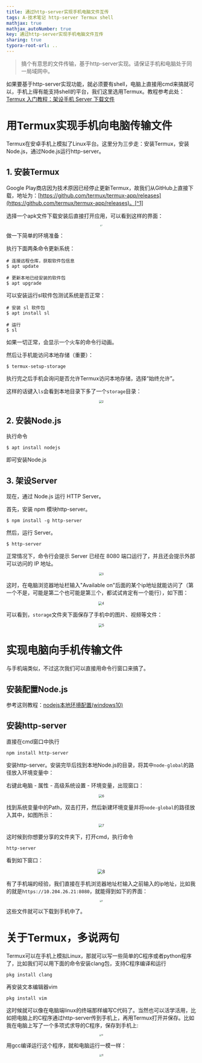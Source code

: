 ```yaml
---
title: 通过http-server实现手机电脑文件互传
tags: A-技术笔记 http-server Termux shell
mathjax: true
mathjax_autoNumber: true
key: 通过http-server实现手机电脑文件互传
sharing: true
typora-root-url: ..
---
```


> 搞个有意思的文件传输，基于http-server实现。请保证手机和电脑处于同一局域网中。

<!--more-->

如果要基于http-server实现功能，就必须要有shell，电脑上直接用cmd来搞就可以，手机上得有能支持shell的平台，我们这里选用Termux。教程参考此处：[Termux 入门教程：架设手机 Server 下载文件](https://www.ruanyifeng.com/blog/2019/07/termux-tutorial.html#comment-412342)

# 用Termux实现手机向电脑传输文件

Termux在安卓手机上模拟了Linux平台。这里分为三步走：安装Termux，安装Node.js，通过Node.js运行http-server。

## 1. 安装Termux

Google Play商店因为技术原因已经停止更新Termux，故我们从GitHub上直接下载，地址为：[https://github.com/termux/termux-app/releases](https://github.com/termux/termux-app/releases)。[^1]

选择一个apk文件下载安装后直接打开应用，可以看到这样的界面：

<center><img src="/assets/images/http-server/1.jpg" alt="1" style="zoom: 25%;" /></center>

做一下简单的环境准备：

执行下面两条命令更新系统：

``` shell
# 连接远程仓库，获取软件包信息
$ apt update

# 更新本地已经安装的软件包
$ apt upgrade
```

可以安装运行sl软件包测试系统是否正常：

``` shell
# 安装 sl 软件包
$ apt install sl

# 运行
$ sl
```

如果一切正常，会显示一个火车的命令行动画。

然后让手机能访问本地存储（重要）：

``` shell
$ termux-setup-storage
```

执行完之后手机会询问是否允许Termux访问本地存储，选择“始终允许”。

这样的话键入`ls`会看到本地目录下多了一个`storage`目录：

<center><img src="/assets/images/http-server/2.png" alt="2" style="zoom: 50%;" /></center>

[^1]: 更多Termux app相关内容可见[此处](https://github.com/termux/termux-app#github)。

## 2. 安装Node.js

执行命令

``` shell
$ apt install nodejs
```

即可安装Node.js

## 3. 架设Server

现在，通过 Node.js 运行 HTTP Server。

首先，安装 npm 模块http-server。

``` shell
$ npm install -g http-server
```

然后，运行 Server。

``` shell
$ http-server
```

正常情况下，命令行会提示 Server 已经在 8080 端口运行了，并且还会提示外部可以访问的 IP 地址。

<center><img src="/assets/images/http-server/3.png" alt="3" style="zoom: 50%;" /></center>

这时，在电脑浏览器地址栏输入"Available on"后面的某个ip地址就能访问了（第一个不是，可能是第二个也可能是第三个，都试试肯定有一个能行），如下图：

<center><img src="/assets/images/http-server/4.png" alt="4" style="zoom: 60%;" /></center>

可以看到，`storage`文件夹下面保存了手机中的图片、视频等文件：

<center><img src="/assets/images/http-server/5.png" alt="5" style="zoom: 60%;" /></center>

# 实现电脑向手机传输文件

与手机端类似，不过这次我们可以直接用命令行窗口来搞了。

## 安装配置Node.js

参考这则教程：[nodejs本地环境配置(windows10)](https://blog.csdn.net/github_38585431/article/details/105362502)

## 安装http-server

直接在cmd窗口中执行

``` shell
npm install http-server
```

安装http-server。安装完毕后找到本地Node.js的目录，将其中`node-global`的路径放入环境变量中：

右键此电脑 - 属性 - 高级系统设置 - 环境变量，出现窗口：

<center><img src="/assets/images/http-server/6.png" alt="6" style="zoom: 60%;" /></center>

找到系统变量中的Path，双击打开，然后新建环境变量并将`node-global`的路径放入其中，如图所示：

<center><img src="/assets/images/http-server/7.png" alt="7" style="zoom: 60%;" /></center>

这时候到你想要分享的文件夹下，打开cmd，执行命令

``` shell
http-server
```

看到如下窗口：

<center><img src="/assets/images/http-server/8.png" alt="8" style="zoom: 80%;" /></center>

有了手机端的经验，我们直接在手机浏览器地址栏输入之前输入的ip地址，比如我的就是`https://10.204.26.21:8080`，就能得到如下的界面：

<center><img src="/assets/images/http-server/9.jpg" alt="9" style="zoom: 30%;" /></center>

这些文件就可以下载到手机中了。

# 关于Termux，多说两句

Termux可以在手机上模拟Linux，那就可以写一些简单的C程序或者python程序了，比如我们可以用下面的命令安装clang包，支持C程序编译和运行

``` shell
pkg install clang
```

再安装文本编辑器vim

``` shell
pkg install vim
```

这时候就可以像在电脑端linux的终端那样编写C代码了。当然也可以活学活用，比如把电脑上的C程序通过http-server传到手机上，再用Termux打开并保存。比如我在电脑上写了一个多项式求导的C程序，保存到手机上:

<center><img src="/assets/images/http-server/10.jpg" alt="10" style="zoom: 30%;" /></center>

用gcc编译运行这个程序，就和电脑运行一模一样：

<center><img src="/assets/images/http-server/11.png" alt="11" style="zoom: 40%;" /></center>
